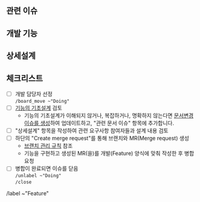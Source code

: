 <!-- 이슈 제목의 Prefix 는 <목표 버전>.<기능 코드> 로 작성하십시오 -->

관련 이슈
----------
<!-- 기능에 대한 @cdm/cdm-cloud/documents 의 요구사항 이슈 혹은 문서변경 이슈 등을 리스트 형태로 작성하십시오 -->

개발 기능
----------
<!-- 개발할 기능에 대한 [기능목록](http://10.1.1.220/cdm/cdm-cloud/documents/-/blob/master/functions.md)에서의 링크를 추가하십시오 -->

상세설계
----------
<!-- Mermaid: https://docs.gitlab.com/ee/user/markdown.html#mermaid -->
<!-- PlantUML: https://docs.gitlab.com/ee/user/markdown.html#plantuml -->

체크리스트
----------
- [ ] 개발 담당자 선정  
  `/board_move ~"Doing"`
- [ ] [기능의 기초설계](http://10.1.1.220/cdm/cdm-cloud/documents/-/blob/master/functions.md) 검토
  + 기능의 기초설계가 이해되지 않거나, 복잡하거나, 명확하지 않는다면 [문서변경 이슈를 생성](http://10.1.1.220/cdm/cdm-cloud/documents/issues/new)하여 업데이트하고, "관련 문서 이슈" 항목에 추가합니다.  
- [ ] "상세설계" 항목을 작성하여 관련 요구사항 참여자들과 설계 내용 검토
- [ ] 하단의 "Create merge request"를 통해 브랜치와 MR(Merge request) 생성
  + [브랜치 관리 규칙](CONTRIBUTING.md) 참조
  + 기능을 구현하고 생성된 MR(을)를 개발(Feature) 양식에 맞춰 작성한 후 병합 요청
- [ ] 병합이 완료되면 이슈를 닫음  
  `/unlabel ~"Doing"`  
  `/close`

/label ~"Feature"

